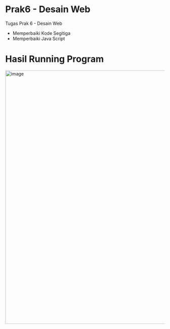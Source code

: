 # Prak6 - Desain Web 
Tugas Prak 6 - Desain Web 
- Memperbaiki Kode Segitiga 
- Memperbaiki Java Script

# Hasil Running Program 
<img width="800" alt="image" src="https://github.com/oktaviani28/Prak6DW/assets/113764908/3a1ec5f8-3cb0-4890-821e-28cfc6829128">


